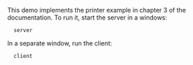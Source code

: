 This demo implements the printer example in chapter 3 of the documentation.
To run it, start the server in a windows:

      server

In a separate window, run the client:

      client
